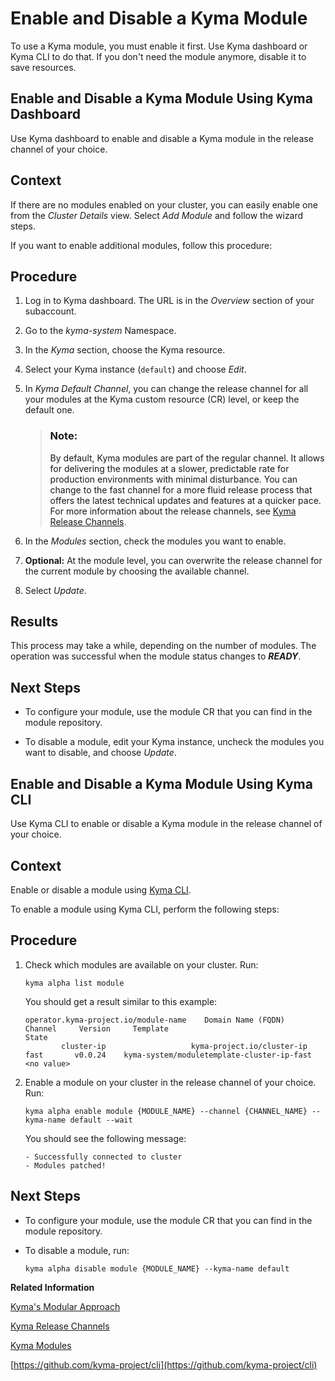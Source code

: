 <!-- loio1b548e9ad4744b978b8b595288b0cb5c -->

# Enable and Disable a Kyma Module

To use a Kyma module, you must enable it first. Use Kyma dashboard or Kyma CLI to do that. If you don't need the module anymore, disable it to save resources.

<a name="loio83744213890d4efe979d72ce706e1115"/>

<!-- loio83744213890d4efe979d72ce706e1115 -->

## Enable and Disable a Kyma Module Using Kyma Dashboard

Use Kyma dashboard to enable and disable a Kyma module in the release channel of your choice.



<a name="loio83744213890d4efe979d72ce706e1115__context_mls_vrz_2xb"/>

## Context

If there are no modules enabled on your cluster, you can easily enable one from the *Cluster Details* view. Select *Add Module* and follow the wizard steps.

If you want to enable additional modules, follow this procedure:



<a name="loio83744213890d4efe979d72ce706e1115__steps_nls_vrz_2xb"/>

## Procedure

1.  Log in to Kyma dashboard. The URL is in the *Overview* section of your subaccount.

2.  Go to the *kyma-system* Namespace.

3.  In the *Kyma* section, choose the Kyma resource.

4.  Select your Kyma instance \(`default`\) and choose *Edit*.

5.  In *Kyma Default Channel*, you can change the release channel for all your modules at the Kyma custom resource \(CR\) level, or keep the default one.

    > ### Note:  
    > By default, Kyma modules are part of the regular channel. It allows for delivering the modules at a slower, predictable rate for production environments with minimal disturbance. You can change to the fast channel for a more fluid release process that offers the latest technical updates and features at a quicker pace. For more information about the release channels, see [Kyma Release Channels](https://help.sap.com/docs/btp/sap-business-technology-platform/kyma-s-modular-approach?locale=en-US&version=Cloud#kyma-release-channels).

6.  In the *Modules* section, check the modules you want to enable.

7.  **Optional:** At the module level, you can overwrite the release channel for the current module by choosing the available channel.

8.  Select *Update*.




<a name="loio83744213890d4efe979d72ce706e1115__result_vlq_51k_3xb"/>

## Results

This process may take a while, depending on the number of modules. The operation was successful when the module status changes to ***READY***.



<a name="loio83744213890d4efe979d72ce706e1115__postreq_plv_fkz_2xb"/>

## Next Steps

-   To configure your module, use the module CR that you can find in the module repository.

-   To disable a module, edit your Kyma instance, uncheck the modules you want to disable, and choose *Update*.


<a name="loio88a8e99e4be945398dae2baa69f8ad30"/>

<!-- loio88a8e99e4be945398dae2baa69f8ad30 -->

## Enable and Disable a Kyma Module Using Kyma CLI

Use Kyma CLI to enable or disable a Kyma module in the release channel of your choice.



<a name="loio88a8e99e4be945398dae2baa69f8ad30__context_rvd_zqz_2xb"/>

## Context

Enable or disable a module using [Kyma CLI](https://github.com/kyma-project/cli).

To enable a module using Kyma CLI, perform the following steps:



<a name="loio88a8e99e4be945398dae2baa69f8ad30__steps_svd_zqz_2xb"/>

## Procedure

1.  Check which modules are available on your cluster. Run:

    ```
    kyma alpha list module
    ```

    You should get a result similar to this example:

    ```
    operator.kyma-project.io/module-name    Domain Name (FQDN)         Channel     Version     Template                                      State
            cluster-ip                   kyma-project.io/cluster-ip    fast       v0.0.24    kyma-system/moduletemplate-cluster-ip-fast   <no value>
    ```

2.  Enable a module on your cluster in the release channel of your choice. Run:

    ```
    kyma alpha enable module {MODULE_NAME} --channel {CHANNEL_NAME} --kyma-name default --wait
    ```

    You should see the following message:

    ```
    - Successfully connected to cluster
    - Modules patched!
    ```




<a name="loio88a8e99e4be945398dae2baa69f8ad30__postreq_edw_skz_2xb"/>

## Next Steps

-   To configure your module, use the module CR that you can find in the module repository.

-   To disable a module, run:

    ```
    kyma alpha disable module {MODULE_NAME} --kyma-name default
    ```


**Related Information**  


[Kyma's Modular Approach](../10-concepts/kyma-s-modular-approach-95a4101.md "With Kyma's modular approach, you can install only the modules you need, instead of a predefined set of components.")

[Kyma Release Channels](../10-concepts/kyma-s-modular-approach-95a4101.md#loio95a410144d7c449687c957da0cc43a0d__section_kyma_release_channels)

[Kyma Modules](../10-concepts/kyma-modules-0dda141.md "With Kyma's modular approach, you can install just the modules you need, instead of a predefined set of components.")

[https://github.com/kyma-project/cli](https://github.com/kyma-project/cli)

